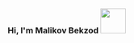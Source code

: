 ### Hi, I'm Malikov Bekzod <img src="[https://media2.giphy.com/media/w1OBpBd7kJqHrJnJ13/giphy_s.gif?cid=ecf05e47ba3876qabnni0wsr6y93oby4ipf2pr6puj3gvu5f&rid=giphy_s.gif&ct=s](https://media2.giphy.com/media/w1OBpBd7kJqHrJnJ13/giphy.gif?cid=ecf05e47ba3876qabnni0wsr6y93oby4ipf2pr6puj3gvu5f&rid=giphy.gif&ct=s)" width="50">
